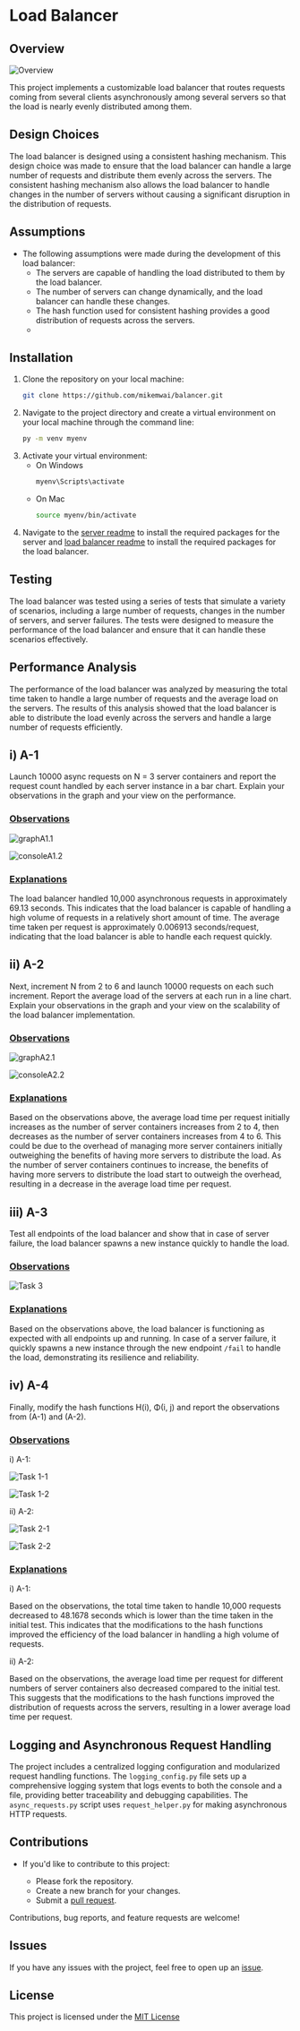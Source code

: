 # Load Balancer

## Overview
![Overview](https://res.cloudinary.com/dkmblonw5/image/upload/f_auto,q_auto/v1/balancer/overview)

This project implements a customizable load balancer that routes requests coming from several clients asynchronously among several servers so that the load is nearly evenly distributed among them.

## Design Choices
The load balancer is designed using a consistent hashing mechanism. This design choice was made to ensure that the load balancer can handle a large number of requests and distribute them evenly across the servers. The consistent hashing mechanism also allows the load balancer to handle changes in the number of servers without causing a significant disruption in the distribution of requests.

## Assumptions
- The following assumptions were made during the development of this load balancer:
    - The servers are capable of handling the load distributed to them by the load balancer.
    - The number of servers can change dynamically, and the load balancer can handle these changes.
    - The hash function used for consistent hashing provides a good distribution of requests across the servers.
    - 
##  Installation
1. Clone the repository on your local machine:
   ```sh
   git clone https://github.com/mikemwai/balancer.git
2. Navigate to the project directory and create a virtual environment on your local machine through the command line:
    ```sh
    py -m venv myenv
3. Activate your virtual environment:
   - On Windows
     ```sh
     myenv\Scripts\activate
   - On Mac
      ```sh
      source myenv/bin/activate
4. Navigate to the [server readme](server/README.md) to install the required packages for the server and [load balancer readme](load_balancer/README.md) to install the required packages for the load balancer.

## Testing
The load balancer was tested using a series of tests that simulate a variety of scenarios, including a large number of requests, changes in the number of servers, and server failures. The tests were designed to measure the performance of the load balancer and ensure that it can handle these scenarios effectively.

## Performance Analysis

The performance of the load balancer was analyzed by measuring the total time taken to handle a large number of requests and the average load on the servers. The results of this analysis showed that the load balancer is able to distribute the load evenly across the servers and handle a large number of requests efficiently.

## i) A-1

Launch 10000 async requests on N = 3 server containers and report the request count handled by each server instance
in a bar chart. Explain your observations in the graph and your view on the performance.

### <ins>Observations</ins>

![graphA1.1](https://res.cloudinary.com/dkmblonw5/image/upload/f_auto,q_auto/v1/balancer/balancerA-1-1)

![consoleA1.2](https://res.cloudinary.com/dkmblonw5/image/upload/f_auto,q_auto/v1/balancer/balancerA-1-2)

### <ins>Explanations</ins>

The load balancer handled 10,000 asynchronous requests in approximately 69.13 seconds. This indicates that the load balancer is capable of handling a high volume of requests in a relatively short amount of time. The average time taken per request is approximately 0.006913 seconds/request, indicating that the load balancer is able to handle each request quickly.

## ii) A-2

Next, increment N from 2 to 6 and launch 10000 requests on each such increment. Report the average load of the servers 
at each run in a line chart. Explain your observations in the graph and your view on the scalability of the load balancer
implementation.

### <ins>Observations</ins>

![graphA2.1](https://res.cloudinary.com/dkmblonw5/image/upload/f_auto,q_auto/v1/balancer/balancerA-2-1)

![consoleA2.2](https://res.cloudinary.com/dkmblonw5/image/upload/f_auto,q_auto/v1/balancer/balancerA-2-2)

### <ins>Explanations</ins>

Based on the observations above, the average load time per request initially increases as the number of server containers increases from 2 to 4, then decreases as the number of server containers increases from 4 to 6. This could be due to the overhead of managing more server containers initially outweighing the benefits of having more servers to distribute the load. As the number of server containers continues to increase, the benefits of having more servers to distribute the load start to outweigh the overhead, resulting in a decrease in the average load time per request. 

## iii) A-3

Test all endpoints of the load balancer and show that in case of server failure, the load balancer spawns a new instance
quickly to handle the load.

### <ins>Observations</ins>

![Task 3](https://res.cloudinary.com/dkmblonw5/image/upload/f_auto,q_auto/v1/balancer/balancer-A-3)

### <ins>Explanations</ins>

Based on the observations above, the load balancer is functioning as expected with all endpoints up and running. In case of a server failure, it quickly spawns a new instance through the new endpoint `/fail` to handle the load, demonstrating its resilience and reliability.

## iv) A-4

Finally, modify the hash functions H(i), Φ(i, j) and report the observations from (A-1) and (A-2).

### <ins>Observations</ins>

i) A-1:

![Task 1-1](https://res.cloudinary.com/dkmblonw5/image/upload/f_auto,q_auto/v1/balancer/balancer-A-4-1)

![Task 1-2](https://res.cloudinary.com/dkmblonw5/image/upload/f_auto,q_auto/v1/balancer/balancer-A-4-2)

ii) A-2:

![Task 2-1](https://res.cloudinary.com/dkmblonw5/image/upload/f_auto,q_auto/v1/balancer/balancer-A-4-2-1)

![Task 2-2](https://res.cloudinary.com/dkmblonw5/image/upload/f_auto,q_auto/v1/balancer/balancer-A-4-2-2)

### <ins>Explanations</ins>

i) A-1:

Based on the observations, the total time taken to handle 10,000 requests decreased to 48.1678 seconds which is lower than the time taken in the initial test. This indicates that the modifications to the hash functions improved the efficiency of the load balancer in handling a high volume of requests.

ii) A-2:

Based on the observations, the average load time per request for different numbers of server containers also decreased compared to the initial test. This suggests that the modifications to the hash functions improved the distribution of requests across the servers, resulting in a lower average load time per request.

## Logging and Asynchronous Request Handling

The project includes a centralized logging configuration and modularized request handling functions. The `logging_config.py` file sets up a comprehensive logging system that logs events to both the console and a file, providing better traceability and debugging capabilities. The `async_requests.py` script uses `request_helper.py` for making asynchronous HTTP requests. 

## Contributions

- If you'd like to contribute to this project:

    - Please fork the repository.
    - Create a new branch for your changes.
    - Submit a [pull request](https://github.com/mikemwai/balancer/pulls).

Contributions, bug reports, and feature requests are welcome!

## Issues

If you have any issues with the project, feel free to open up an [issue](https://github.com/mikemwai/balancer/issues).

## License

This project is licensed under the [MIT License](./LICENSE)
